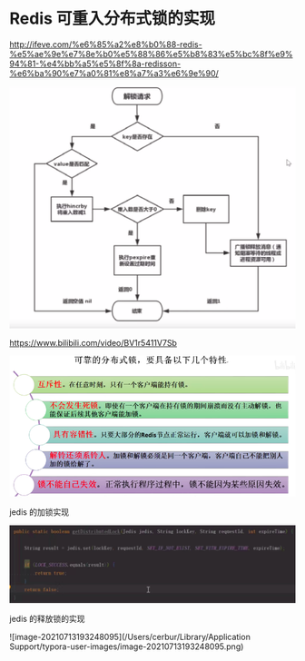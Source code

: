 # Redis 可重入分布式锁的实现

http://ifeve.com/%e6%85%a2%e8%b0%88-redis-%e5%ae%9e%e7%8e%b0%e5%88%86%e5%b8%83%e5%bc%8f%e9%94%81-%e4%bb%a5%e5%8f%8a-redisson-%e6%ba%90%e7%a0%81%e8%a7%a3%e6%9e%90/

![](https://raw.githubusercontent.com/Cerbur/pic/main/20210713192947.png)

https://www.bilibili.com/video/BV1r5411V7Sb

![](https://raw.githubusercontent.com/Cerbur/pic/main/20210713193044.png)



jedis 的加锁实现

![](https://raw.githubusercontent.com/Cerbur/pic/main/20210713193144.png)

jedis 的释放锁的实现

![image-20210713193248095](/Users/cerbur/Library/Application Support/typora-user-images/image-20210713193248095.png)